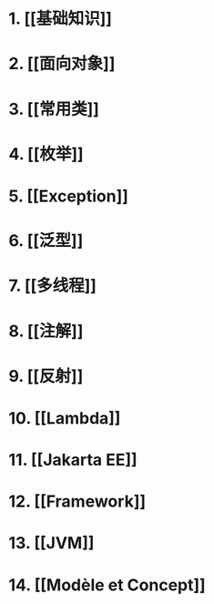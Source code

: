 
# 1. [[基础知识]]

# 2. [[面向对象]]

# 3. [[常用类]]

# 4. [[枚举]]

# 5. [[Exception]]

# 6. [[泛型]]

# 7. [[多线程]]

# 8. [[注解]]

# 9. [[反射]]

# 10. [[Lambda]]

# 11. [[Jakarta EE]]

# 12. [[Framework]]

# 13. [[JVM]]

# 14. [[Modèle et Concept]]


